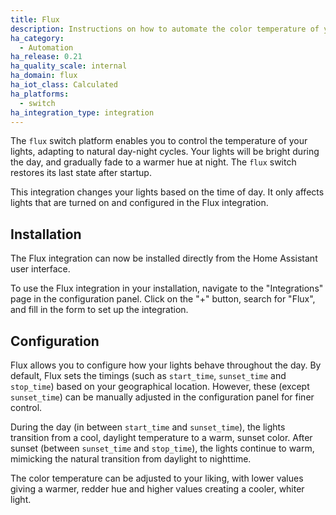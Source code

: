 ```yaml
---
title: Flux
description: Instructions on how to automate the color temperature of your lights based on the time of day with Home Assistant
ha_category:
  - Automation
ha_release: 0.21
ha_quality_scale: internal
ha_domain: flux
ha_iot_class: Calculated
ha_platforms:
  - switch
ha_integration_type: integration
---
```


The `flux` switch platform enables you to control the temperature of your lights, adapting to natural day-night cycles. Your lights will be bright during the day, and gradually fade to a warmer hue at night. The `flux` switch restores its last state after startup.

This integration changes your lights based on the time of day. It only affects lights that are turned on and configured in the Flux integration.

## Installation

The Flux integration can now be installed directly from the Home Assistant user interface.

To use the Flux integration in your installation, navigate to the "Integrations" page in the configuration panel. Click on the "+" button, search for "Flux", and fill in the form to set up the integration.

## Configuration

Flux allows you to configure how your lights behave throughout the day. By default, Flux sets the timings (such as `start_time`, `sunset_time` and `stop_time`) based on your geographical location. However, these (except `sunset_time`) can be manually adjusted in the configuration panel for finer control.

During the day (in between `start_time` and `sunset_time`), the lights transition from a cool, daylight temperature to a warm, sunset color. After sunset (between `sunset_time` and `stop_time`), the lights continue to warm, mimicking the natural transition from daylight to nighttime.

The color temperature can be adjusted to your liking, with lower values giving a warmer, redder hue and higher values creating a cooler, whiter light.
